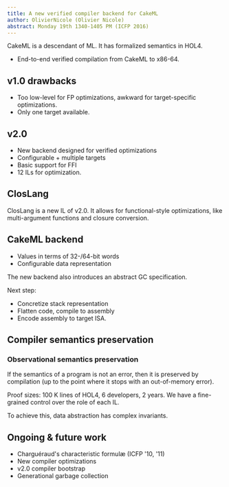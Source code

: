 ```yaml
---
title: A new verified compiler backend for CakeML
author: OlivierNicole (Olivier Nicole)
abstract: Monday 19th 1340-1405 PM (ICFP 2016)
---
```


CakeML is a descendant of ML. It has formalized semantics in HOL4.

* End-to-end verified compilation from CakeML to x86-64.

## v1.0 drawbacks

* Too low-level for FP optimizations, awkward for target-specific optimizations.
* Only one target available.

## v2.0

* New backend designed for verified optimizations
* Configurable + multiple targets
* Basic support for FFI
* 12 ILs for optimization.

## ClosLang

ClosLang is a new IL of v2.0. It allows for functional-style optimizations, like
multi-argument functions and closure conversion.

## CakeML backend

* Values in terms of 32-/64-bit words
* Configurable data representation

The new backend also introduces an abstract GC specification.

Next step:
* Concretize stack representation
* Flatten code, compile to assembly
* Encode assembly to target ISA.

## Compiler semantics preservation

### Observational semantics preservation

If the semantics of a program is not an error, then it is preserved by
compilation (up to the point where it stops with an out-of-memory error).

Proof sizes: 100 K lines of HOL4, 6 developers, 2 years. We have a fine-grained
control over the role of each IL.

To achieve this, data abstraction has complex invariants.

## Ongoing & future work

* Charguéraud's characteristic formulæ (ICFP '10, '11)
* New compiler optimizations
* v2.0 compiler bootstrap
* Generational garbage collection

